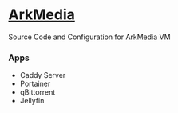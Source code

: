 # [ArkMedia](https://arkmedia.me/)

Source Code and Configuration for ArkMedia VM

### Apps

- Caddy Server
- Portainer
- qBittorrent
- Jellyfin
